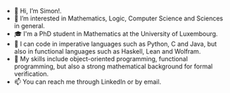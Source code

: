 - 👋 Hi, I’m Simon!.
- 👀 I’m interested in Mathematics, Logic, Computer Science and Sciences in general.
- 🎓 I'm a PhD student in Mathematics at the University of Luxembourg.
- 💬 I can code in imperative languages such as Python, C and Java, 
     but also in functional languages such as Haskell, Lean and Wolfram.
- 🤹 My skills include object-oriented programming, functional programming,
     but also a strong mathematical background for formal verification.
- 📫 You can reach me through LinkedIn or by email.

<!---
slemal/slemal is a ✨ special ✨ repository because its `README.md` (this file) appears on your GitHub profile.
You can click the Preview link to take a look at your changes.
--->
